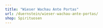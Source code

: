 ```yaml
---
title: "Wieser Wachau Ante Portas"
url: /duernstein/wieser-wachau-ante-portas/
shop: Spirituosen
---
```

